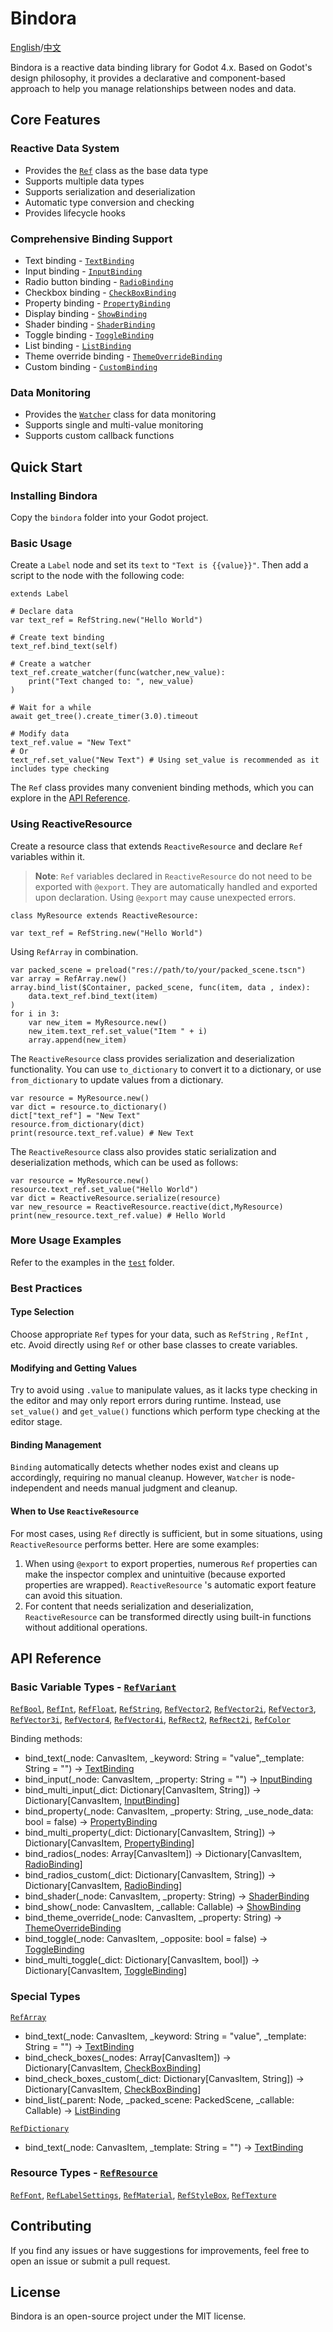 # Bindora

[English](README.md)/[中文](README.zh_cn.md)

Bindora is a reactive data binding library for Godot 4.x. Based on Godot's design philosophy, it provides a declarative and component-based approach to help you manage relationships between nodes and data.

## Core Features

### Reactive Data System
- Provides the [`Ref`](bindora/ref/ref.gd) class as the base data type
- Supports multiple data types
- Supports serialization and deserialization
- Automatic type conversion and checking
- Provides lifecycle hooks

### Comprehensive Binding Support
- Text binding - [`TextBinding`](bindora/binding/text_binding.gd)
- Input binding - [`InputBinding`](bindora/binding/input_binding.gd)
- Radio button binding - [`RadioBinding`](bindora/binding/radio_binding.gd)
- Checkbox binding - [`CheckBoxBinding`](bindora/binding/check_box_binding.gd)
- Property binding - [`PropertyBinding`](bindora/binding/property_binding.gd)
- Display binding - [`ShowBinding`](bindora/binding/show_binding.gd)
- Shader binding - [`ShaderBinding`](bindora/binding/shader_binding.gd)
- Toggle binding - [`ToggleBinding`](bindora/binding/toggle_binding.gd)
- List binding - [`ListBinding`](bindora/binding/list_binding.gd)
- Theme override binding - [`ThemeOverrideBinding`](bindora/binding/theme_override_binding.gd)
- Custom binding - [`CustomBinding`](bindora/binding/custom_binding.gd)

### Data Monitoring
- Provides the [`Watcher`](bindora/watcher/watcher.gd) class for data monitoring
- Supports single and multi-value monitoring
- Supports custom callback functions

## Quick Start

### Installing Bindora

Copy the `bindora` folder into your Godot project.

### Basic Usage
Create a `Label` node and set its `text` to `"Text is {{value}}"`. Then add a script to the node with the following code:
```gdscript
extends Label

# Declare data
var text_ref = RefString.new("Hello World")

# Create text binding
text_ref.bind_text(self)

# Create a watcher
text_ref.create_watcher(func(watcher,new_value):
    print("Text changed to: ", new_value)
)

# Wait for a while
await get_tree().create_timer(3.0).timeout

# Modify data
text_ref.value = "New Text"
# Or
text_ref.set_value("New Text") # Using set_value is recommended as it includes type checking
```
The `Ref` class provides many convenient binding methods, which you can explore in the [API Reference](#api-reference).

### Using ReactiveResource
Create a resource class that extends `ReactiveResource` and declare `Ref` variables within it.
> **Note**: `Ref` variables declared in `ReactiveResource` do not need to be exported with `@export`. They are automatically handled and exported upon declaration. Using `@export` may cause unexpected errors.
```gdscript
class MyResource extends ReactiveResource:

var text_ref = RefString.new("Hello World")
```

Using `RefArray` in combination.
```gdscript
var packed_scene = preload("res://path/to/your/packed_scene.tscn")
var array = RefArray.new()
array.bind_list($Container, packed_scene, func(item, data , index):
    data.text_ref.bind_text(item)
)
for i in 3:
    var new_item = MyResource.new()
    new_item.text_ref.set_value("Item " + i)
    array.append(new_item)
```

The `ReactiveResource` class provides serialization and deserialization functionality. You can use `to_dictionary` to convert it to a dictionary, or use `from_dictionary` to update values from a dictionary.
```gdscript
var resource = MyResource.new()
var dict = resource.to_dictionary()
dict["text_ref"] = "New Text"
resource.from_dictionary(dict)
print(resource.text_ref.value) # New Text
```

The `ReactiveResource` class also provides static serialization and deserialization methods, which can be used as follows:
```gdscript
var resource = MyResource.new()
resource.text_ref.set_value("Hello World")
var dict = ReactiveResource.serialize(resource)
var new_resource = ReactiveResource.reactive(dict,MyResource)
print(new_resource.text_ref.value) # Hello World
```

### More Usage Examples  
Refer to the examples in the [`test`](test) folder.

### Best Practices 

#### Type Selection
Choose appropriate `Ref` types for your data, such as `RefString` , `RefInt` , etc. Avoid directly using `Ref` or other base classes to create variables.

#### Modifying and Getting Values
Try to avoid using `.value` to manipulate values, as it lacks type checking in the editor and may only report errors during runtime. Instead, use `set_value()` and `get_value()` functions which perform type checking at the editor stage.

#### Binding Management
`Binding` automatically detects whether nodes exist and cleans up accordingly, requiring no manual cleanup. However, `Watcher` is node-independent and needs manual judgment and cleanup.

#### When to Use `ReactiveResource`
For most cases, using `Ref` directly is sufficient, but in some situations, using `ReactiveResource` performs better. Here are some examples:
1. When using `@export` to export properties, numerous `Ref` properties can make the inspector complex and unintuitive (because exported properties are wrapped). `ReactiveResource` 's automatic export feature can avoid this situation.
2. For content that needs serialization and deserialization, `ReactiveResource` can be transformed directly using built-in functions without additional operations.

## API Reference

### Basic Variable Types - [`RefVariant`](bindora/ref/ref_variant.gd)
[`RefBool`](bindora/ref/ref_variant/ref_bool.gd), [`RefInt`](bindora/ref/ref_variant/ref_int.gd), [`RefFloat`](bindora/ref/ref_variant/ref_float.gd), [`RefString`](bindora/ref/ref_variant/ref_string.gd), [`RefVector2`](bindora/ref/ref_variant/ref_vector2.gd), [`RefVector2i`](bindora/ref/ref_variant/ref_vector2i.gd), [`RefVector3`](bindora/ref/ref_variant/ref_vector3.gd), [`RefVector3i`](bindora/ref/ref_variant/ref_vector3i.gd), [`RefVector4`](bindora/ref/ref_variant/ref_vector4.gd), [`RefVector4i`](bindora/ref/ref_variant/ref_vector4i.gd), [`RefRect2`](bindora/ref/ref_variant/ref_rect2.gd), [`RefRect2i`](bindora/ref/ref_variant/ref_rect2i.gd), [`RefColor`](bindora/ref/ref_variant/ref_color.gd)

Binding methods:
- bind_text(_node: CanvasItem, _keyword: String = "value",_template: String = "") -> [TextBinding](bindora/binding/text_binding.gd)
- bind_input(_node: CanvasItem, _property: String = "") -> [InputBinding](bindora/binding/input_binding.gd)
- bind_multi_input(_dict: Dictionary[CanvasItem, String]) -> Dictionary[CanvasItem, [InputBinding](bindora/binding/input_binding.gd)]
- bind_property(_node: CanvasItem, _property: String, _use_node_data: bool = false) -> [PropertyBinding](bindora/binding/property_binding.gd)
- bind_multi_property(_dict: Dictionary[CanvasItem, String]) -> Dictionary[CanvasItem, [PropertyBinding](bindora/binding/property_binding.gd)]
- bind_radios(_nodes: Array[CanvasItem]) -> Dictionary[CanvasItem, [RadioBinding](bindora/binding/radio_binding.gd)]
- bind_radios_custom(_dict: Dictionary[CanvasItem, String]) -> Dictionary[CanvasItem, [RadioBinding](bindora/binding/radio_binding.gd)]
- bind_shader(_node: CanvasItem, _property: String) -> [ShaderBinding](bindora/binding/shader_binding.gd)
- bind_show(_node: CanvasItem, _callable: Callable) -> [ShowBinding](bindora/binding/show_binding.gd)
- bind_theme_override(_node: CanvasItem, _property: String) -> [ThemeOverrideBinding](bindora/binding/theme_override_binding.gd)
- bind_toggle(_node: CanvasItem, _opposite: bool = false) -> [ToggleBinding](bindora/binding/toggle_binding.gd)
- bind_multi_toggle(_dict: Dictionary[CanvasItem, bool]) -> Dictionary[CanvasItem, [ToggleBinding](bindora/binding/toggle_binding.gd)]

### Special Types
[`RefArray`](bindora/ref/ref_special/ref_array.gd)
- bind_text(_node: CanvasItem, _keyword: String = "value", _template: String = "") -> [TextBinding](bindora/binding/text_binding.gd) 
- bind_check_boxes(_nodes: Array[CanvasItem]) -> Dictionary[CanvasItem, [CheckBoxBinding](bindora/binding/check_box_binding.gd)]
- bind_check_boxes_custom(_dict: Dictionary[CanvasItem, String]) -> Dictionary[CanvasItem, [CheckBoxBinding](bindora/binding/check_box_binding.gd)]
- bind_list(_parent: Node, _packed_scene: PackedScene, _callable: Callable) -> [ListBinding](bindora/binding/list_binding.gd)

[`RefDictionary`](bindora/ref/ref_special/ref_dictionary.gd)
- bind_text(_node: CanvasItem, _template: String = "") -> [TextBinding](bindora/binding/text_binding.gd)

### Resource Types - [`RefResource`](bindora/ref/ref_resource.gd)
[`RefFont`](bindora/ref/ref_resource/ref_font.gd), [`RefLabelSettings`](bindora/ref/ref_resource/ref_label_settings.gd), [`RefMaterial`](bindora/ref/ref_resource/ref_material.gd), [`RefStyleBox`](bindora/ref/ref_resource/ref_style_box.gd), [`RefTexture`](bindora/ref/ref_resource/ref_texture.gd)

## Contributing

If you find any issues or have suggestions for improvements, feel free to open an issue or submit a pull request.

## License

Bindora is an open-source project under the MIT license.